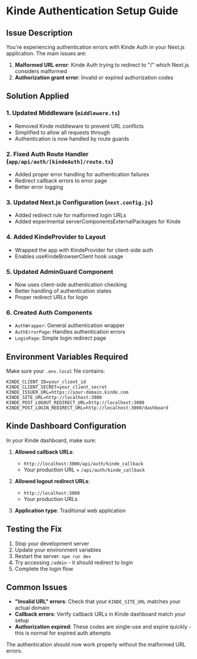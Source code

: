 # Kinde Authentication Setup Guide

## Issue Description

You're experiencing authentication errors with Kinde Auth in your Next.js application. The main issues are:

1. **Malformed URL error**: Kinde Auth trying to redirect to "/" which Next.js considers malformed
2. **Authorization grant error**: Invalid or expired authorization codes

## Solution Applied

### 1. Updated Middleware (`middleware.ts`)
- Removed Kinde middleware to prevent URL conflicts
- Simplified to allow all requests through
- Authentication is now handled by route guards

### 2. Fixed Auth Route Handler (`app/api/auth/[kindeAuth]/route.ts`)
- Added proper error handling for authentication failures
- Redirect callback errors to error page
- Better error logging

### 3. Updated Next.js Configuration (`next.config.js`)
- Added redirect rule for malformed login URLs
- Added experimental serverComponentsExternalPackages for Kinde

### 4. Added KindeProvider to Layout
- Wrapped the app with KindeProvider for client-side auth
- Enables useKindeBrowserClient hook usage

### 5. Updated AdminGuard Component
- Now uses client-side authentication checking
- Better handling of authentication states
- Proper redirect URLs for login

### 6. Created Auth Components
- `AuthWrapper`: General authentication wrapper
- `AuthErrorPage`: Handles authentication errors
- `LoginPage`: Simple login redirect page

## Environment Variables Required

Make sure your `.env.local` file contains:

```env
KINDE_CLIENT_ID=your_client_id
KINDE_CLIENT_SECRET=your_client_secret
KINDE_ISSUER_URL=https://your-domain.kinde.com
KINDE_SITE_URL=http://localhost:3000
KINDE_POST_LOGOUT_REDIRECT_URL=http://localhost:3000
KINDE_POST_LOGIN_REDIRECT_URL=http://localhost:3000/dashboard
```

## Kinde Dashboard Configuration

In your Kinde dashboard, make sure:

1. **Allowed callback URLs**:
   - `http://localhost:3000/api/auth/kinde_callback`
   - Your production URL + `/api/auth/kinde_callback`

2. **Allowed logout redirect URLs**:
   - `http://localhost:3000`
   - Your production URLs

3. **Application type**: Traditional web application

## Testing the Fix

1. Stop your development server
2. Update your environment variables
3. Restart the server: `npm run dev`
4. Try accessing `/admin` - it should redirect to login
5. Complete the login flow

## Common Issues

- **"Invalid URL" errors**: Check that your `KINDE_SITE_URL` matches your actual domain
- **Callback errors**: Verify callback URLs in Kinde dashboard match your setup
- **Authorization expired**: These codes are single-use and expire quickly - this is normal for expired auth attempts

The authentication should now work properly without the malformed URL errors.

